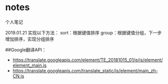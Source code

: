 # notes
个人笔记

2019.01.21
实现以下方法：
    sort：根据键值排序
    group：根据键值分组，下一步增加排序，实现分组排序

##Google翻译API：
* https://translate.googleapis.com/element/TE_20181015_01/e/js/element/element_main.js
* https://translate.googleapis.com/translate_static/js/element/main_zh-CN.js

